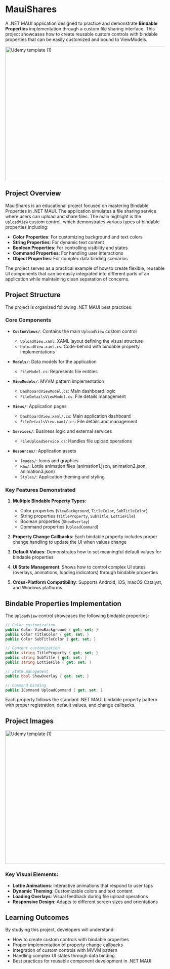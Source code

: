 # MauiShares

A .NET MAUI application designed to practice and demonstrate **Bindable Properties** implementation through a custom file sharing interface. This project showcases how to create reusable custom controls with bindable properties that can be easily customized and bound to ViewModels.

<img width="750" height="422" alt="Udemy template (1)" src="https://github.com/user-attachments/assets/9542acfb-f1a9-4117-b861-fe2b93d65e7d" />

## Project Overview

MauiShares is an educational project focused on mastering Bindable Properties in .NET MAUI. The application simulates a file sharing service where users can upload and share files. The main highlight is the `UploadView` custom control, which demonstrates various types of bindable properties including:

- **Color Properties**: For customizing background and text colors
- **String Properties**: For dynamic text content
- **Boolean Properties**: For controlling visibility and states
- **Command Properties**: For handling user interactions
- **Object Properties**: For complex data binding scenarios

The project serves as a practical example of how to create flexible, reusable UI components that can be easily integrated into different parts of an application while maintaining clean separation of concerns.

## Project Structure

The project is organized following .NET MAUI best practices:

### Core Components

- **`CustomViews/`**: Contains the main `UploadView` custom control
  - `UploadView.xaml`: XAML layout defining the visual structure
  - `UploadView.xaml.cs`: Code-behind with bindable property implementations

- **`Models/`**: Data models for the application
  - `FileModel.cs`: Represents file entities

- **`ViewModels/`**: MVVM pattern implementation
  - `DashboardViewModel.cs`: Main dashboard logic
  - `FileDetailsViewModel.cs`: File details management

- **`Views/`**: Application pages
  - `DashboardView.xaml/.cs`: Main application dashboard
  - `FileDetailsView.xaml/.cs`: File details and management

- **`Services/`**: Business logic and external services
  - `FileUploadService.cs`: Handles file upload operations

- **`Resources/`**: Application assets
  - `Images/`: Icons and graphics
  - `Raw/`: Lottie animation files (animation1.json, animation2.json, animation3.json)
  - `Styles/`: Application theming and styling

### Key Features Demonstrated

1. **Multiple Bindable Property Types**:
   - Color properties (`ViewBackground`, `TitleColor`, `SubTitleColor`)
   - String properties (`TitleProperty`, `SubTitle`, `LottieFile`)
   - Boolean properties (`ShowOverlay`)
   - Command properties (`UploadCommand`)

2. **Property Change Callbacks**: Each bindable property includes proper change handling to update the UI when values change

3. **Default Values**: Demonstrates how to set meaningful default values for bindable properties

4. **UI State Management**: Shows how to control complex UI states (overlays, animations, loading indicators) through bindable properties

5. **Cross-Platform Compatibility**: Supports Android, iOS, macOS Catalyst, and Windows platforms

## Bindable Properties Implementation

The `UploadView` control showcases the following bindable properties:

```csharp
// Color customization
public Color ViewBackground { get; set; }
public Color TitleColor { get; set; }
public Color SubTitleColor { get; set; }

// Content customization
public string TitleProperty { get; set; }
public string SubTitle { get; set; }
public string LottieFile { get; set; }

// State management
public bool ShowOverlay { get; set; }

// Command binding
public ICommand UploadCommand { get; set; }
```

Each property follows the standard .NET MAUI bindable property pattern with proper registration, default values, and change callbacks.

## Project Images

<img width="750" height="422" alt="Udemy template (1)" src="https://github.com/user-attachments/assets/9542acfb-f1a9-4117-b861-fe2b93d65e7d" />


### Key Visual Elements:

- **Lottie Animations**: Interactive animations that respond to user taps
- **Dynamic Theming**: Customizable colors and text content
- **Loading Overlays**: Visual feedback during file upload operations
- **Responsive Design**: Adapts to different screen sizes and orientations

## Learning Outcomes

By studying this project, developers will understand:

- How to create custom controls with bindable properties
- Proper implementation of property change callbacks
- Integration of custom controls with MVVM pattern
- Handling complex UI states through data binding
- Best practices for reusable component development in .NET MAUI
